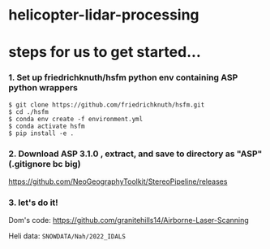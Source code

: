 # helicopter-lidar-processing

# steps for us to get started...

###  1. Set up friedrichknuth/hsfm python env containing ASP python wrappers
```
$ git clone https://github.com/friedrichknuth/hsfm.git
$ cd ./hsfm
$ conda env create -f environment.yml
$ conda activate hsfm
$ pip install -e .
```

###  2. Download ASP 3.1.0 , extract, and save to directory as "ASP" (.gitignore bc big)

https://github.com/NeoGeographyToolkit/StereoPipeline/releases


### 3. let's do it! 

Dom's code: https://github.com/granitehills14/Airborne-Laser-Scanning

Heli data: `SNOWDATA/Nah/2022_IDALS`

